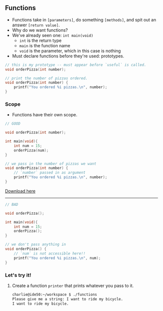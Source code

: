 ## Functions

- Functions take in `[parameters]`, do something `[methods]`, and spit out an answer `[return value]`.
- Why do we want functions?
- We've already seen one: `int main(void)`
	- `int` is the return type
	- `main` is the function name
	- `void` is the parameter, which in this case is nothing
- Must declare functions before they're used: prototypes.

```c 
// this is my prototype -- must appear before `useful` is called.
void orderPizza(int number);

// print the number of pizzas ordered.
void orderPizza(int number) {
    printf("You ordered %i pizzas.\n", number);
}
```

### Scope

- Functions have their own scope.

```c
// GOOD

void orderPizza(int number);

int main(void){
	int num = 15;
	orderPizza(num);
}

// we pass in the number of pizzas we want
void orderPizza(int number) {
	// `number` passed in as argument
	printf("You ordered %i pizzas.\n", number);
}
```

[Download here](/data/problems/2/pizza.c)

---------------

```c
// BAD

void orderPizza();

int main(void){
	int num = 15;
	orderPizza();
}

// we don't pass anything in
void orderPizza() {
	// `num` is not accessible here!!
	printf("You ordered %i pizzas.\n", num);
}
```


### Let's try it!

1. Create a function `printer` that prints whatever you pass to it. 
	```bash
	charlie@ide50:~/workspace $ ./functions
	Please give me a string: I want to ride my bicycle.
	I want to ride my bicycle.
	```
